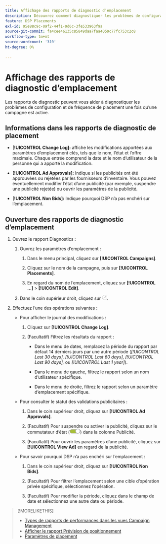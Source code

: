 ```yaml
---
title: Affichage des rapports de diagnostic d’emplacement
description: Découvrez comment diagnostiquer les problèmes de configuration et de fréquence d’emplacement.
feature: DSP Placements
exl-id: 95e88c9c-09f2-44f1-9d6c-3fe533963f9a
source-git-commit: fa4cee46135c85849daa7faa4059c77fc753c2c8
workflow-type: tm+mt
source-wordcount: '310'
ht-degree: 0%

---
```


# Affichage des rapports de diagnostic d’emplacement

<!-- Does this really belong in the Campaign Management > Reports section or in the Placements section? -->

Les rapports de diagnostic peuvent vous aider à diagnostiquer les problèmes de configuration et de fréquence de placement une fois qu’une campagne est active.

## Informations dans les rapports de diagnostic de placement

* **[!UICONTROL Change Log]:** affiche les modifications apportées aux paramètres d’emplacement clés, tels que le nom, l’état et l’offre maximale. Chaque entrée comprend la date et le nom d’utilisateur de la personne qui a apporté la modification.

* **[!UICONTROL Ad Approvals]:** Indique si les publicités ont été approuvées ou rejetées par les fournisseurs d’inventaire. Vous pouvez éventuellement modifier l’état d’une publicité (par exemple, suspendre une publicité rejetée) ou ouvrir les paramètres de la publicité.

* **[!UICONTROL Non Bids]:** Indique pourquoi DSP n’a pas enchéri sur l’emplacement.

## Ouverture des rapports de diagnostic d’emplacement

1. Ouvrez le rapport Diagnostics :

   1. Ouvrez les paramètres d’emplacement :

      1. Dans le menu principal, cliquez sur **[!UICONTROL Campaigns]**.

      1. Cliquez sur le nom de la campagne, puis sur **[!UICONTROL Placements]**.

      1. En regard du nom de l’emplacement, cliquez sur **[!UICONTROL ...]** > **[!UICONTROL Edit]**.

   1. Dans le coin supérieur droit, cliquez sur ![Diagnostics de placement](/help/dsp/assets/placement-diagnostics.png).

1. Effectuez l’une des opérations suivantes :

   * Pour afficher le journal des modifications :

      1. Cliquez sur **[!UICONTROL Change Log]**.

      1. (Facultatif) Filtrez les résultats du rapport :

         * Dans le menu de dates, remplacez la période du rapport par défaut 14 derniers jours par une autre période (*[!UICONTROL Last 30 days],* *[!UICONTROL Last 60 days],* *[!UICONTROL Last 90 days],* ou *[!UICONTROL Last 1 year]*).

         * Dans le menu de gauche, filtrez le rapport selon un nom d’utilisateur spécifique.

         * Dans le menu de droite, filtrez le rapport selon un paramètre d’emplacement spécifique.

   * Pour consulter le statut des validations publicitaires :

      1. Dans le coin supérieur droit, cliquez sur **[!UICONTROL Ad Approvals]**.

      1. (Facultatif) Pour suspendre ou activer la publicité, cliquez sur le commutateur d’état (![commutateur d’état](/help/dsp/assets/status-switch.png)) dans la colonne Publicité.

      1. (Facultatif) Pour ouvrir les paramètres d’une publicité, cliquez sur **[!UICONTROL View Ad]** en regard de la publicité.

   * Pour savoir pourquoi DSP n’a pas enchéri sur l’emplacement :

      1. Dans le coin supérieur droit, cliquez sur **[!UICONTROL Non Bids]**.

      1. (Facultatif) Pour filtrer l’emplacement selon une cible d’opération privée spécifique, sélectionnez l’opération. <!-- Admin users only: Optionally filter the deal by one or more regions ([!UICONTROL US-EAST], [!UICONTROL US-WEST]) [!UICONTROL EU-WEST], [!UICONTROL HKG]) by selecting the regions. -->

      1. (Facultatif) Pour modifier la période, cliquez dans le champ de date et sélectionnez une autre date ou période.

<!-- Later, add link to >* Definitions for NBRs (Reading No Bid Reports (NBRs)) -->

>[!MORELIKETHIS]
>
>* [Types de rapports de performances dans les vues Campaign Management](campaign-reports-about.md)
>* [Afficher le rapport Prévision de positionnement](/help/dsp/campaign-management/reports/placement-forecast.md)
>* [Paramètres de placement](/help/dsp/campaign-management/placements/placement-settings.md)
